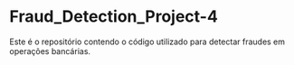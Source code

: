 # Fraud_Detection_Project-4
Este é o repositório contendo o código utilizado para detectar fraudes em operações bancárias.
